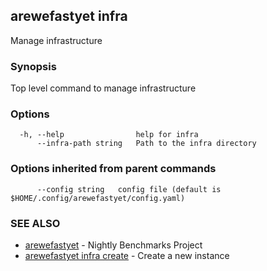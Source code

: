 ## arewefastyet infra

Manage infrastructure

### Synopsis

Top level command to manage infrastructure

### Options

```
  -h, --help                help for infra
      --infra-path string   Path to the infra directory
```

### Options inherited from parent commands

```
      --config string   config file (default is $HOME/.config/arewefastyet/config.yaml)
```

### SEE ALSO

* [arewefastyet](arewefastyet.md)	 - Nightly Benchmarks Project
* [arewefastyet infra create](arewefastyet_infra_create.md)	 - Create a new instance

